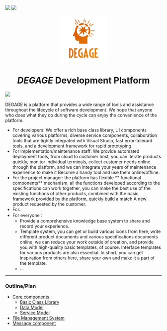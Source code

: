 <p style="display:inline">

<img src="https://img.shields.io/badge/build-failing-red.svg?style=for-the-badge&logo=appveyor"/>
<img src="https://img.shields.io/badge/schedule-5%25-orange.svg?style=for-the-badge&logo=appveyor"/>
</p>

<p align="center">
<img width="150" src="../DEGAGE_LOGO.png" alt="Degage Logo">
</p>


<h1 align="center"><i>DEGAGE</i> Development Platform</h1>
<p style="display:inline">
<a href="../README.md" title="中文说明"><img src="https://img.shields.io/badge/language-ZH--CN-orange.svg?style=for-the-badge"/></a>
</p>

 DEGAGE is a platform that provides a wide range of tools and assistance throughout the lifecycle of software development. We hope that anyone who does what they do during the cycle can enjoy the convenience of the platform.
 * For developers: We offer a rich base class library, UI components covering various platforms, diverse service components, collaboration tools that are tightly integrated with Visual Studio, fast error-tolerant tools, and a development framework for rapid prototyping.
 * For implementation/maintenance staff: We provide automated deployment tools, from cloud to customer host, you can iterate products quickly, monitor individual terminals, collect customer needs online through the platform, and we can integrate your years of maintenance experience to make it Become a handy tool and use them online/offline.
 * For the project manager: the platform has flexible ** functional components** mechanism, all the functions developed according to the specifications can work together, you can make the best use of the existing functions of other products, combined with the basic framework provided by the platform, quickly build a match A new product requested by the customer.
 * For..
 * For everyone：
   * Provide a comprehensive knowledge base system to share and record your experience.
   * Template system, you can get or build various icons from here, write different product documents and various specifications documents online, we can reduce your work outside of creation, and provide you with high-quality basic templates, of course. Interface templates for various products are also essential. In short, you can get inspiration from others here, share your own and make it a part of the template.
   * ...
***

 ### Outline/Plan

- [Core components](#CoreComponents)
     - [Basic Class Library](#BasicClassLibrary)
     - [Data Model](#DataModel)
     - [Service Model](#ServiceModel)
- [File Management System](#FileManagementSystem)
- [Message component](#MessageComponent)